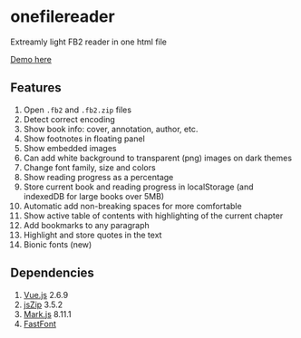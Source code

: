 # onefilereader

Extreamly light FB2 reader in one html file

[Demo here](https://laughtingman.github.io/onefilereader/index.html)

## Features

1. Open `.fb2` and `.fb2.zip` files
1. Detect correct encoding
1. Show book info: cover, annotation, author, etc.
1. Show footnotes in floating panel
1. Show embedded images
1. Can add white background to transparent (png) images on dark themes
1. Change font family, size and colors
1. Show reading progress as a percentage
1. Store current book and reading progress in localStorage (and indexedDB for large books over 5MB)
1. Automatic add non-breaking spaces for more comfortable
1. Show active table of contents with highlighting of the current chapter
1. Add bookmarks to any paragraph
1. Highlight and store quotes in the text
1. Bionic fonts (new)

## Dependencies

1. [Vue.js](https://github.com/vuejs/vue) 2.6.9
2. [jsZip](https://github.com/Stuk/jszip) 3.5.2
3. [Mark.js](https://github.com/julkue/mark.js) 8.11.1
4. [FastFont](https://github.com/Born2Root/Fast-Font)
